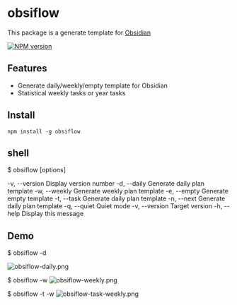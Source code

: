 # obsiflow

This package is a generate template for [Obsidian](https://obsidian.md)

[![NPM version][npm-image]][npm-url]

## Features

- Generate daily/weekly/empty template for Obsidian
- Statistical weekly tasks or year tasks

## Install
```shell
npm install -g obsiflow
```

## shell
 $ obsiflow [options]

-v, --version            Display version number
-d, --daily              Generate daily plan template
-w, --weekly             Generate weekly plan template
-e, --empty              Generate empty template
-t, --task               Generate daily plan template
-n, --next               Generate daily plan template
-q, --quiet              Quiet mode
-v, --version <version>  Target version
-h, --help               Display this message

## Demo
$ obsiflow -d

![obsiflow-daily.png](https://raw.githubusercontent.com/ajiu9/shell/main/static/img/obsiflow-daily.png)

$ obsiflow -w
![obsiflow-weekly.png](https://raw.githubusercontent.com/ajiu9/shell/main/static/img/obsiflow-weekly.png)

$ obsiflow -t -w
![obsiflow-task-weekly.png](https://raw.githubusercontent.com/ajiu9/shell/main/static/img/obsiflow-task-weekly.png)

[npm-image]: https://img.shields.io/npm/v/obsiflow.svg?style=flat-square
[npm-url]: https://npmjs.com/package/obsiflow
